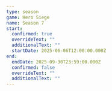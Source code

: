 ```yaml
---
type: season
game: Hero Siege
name: Season 7
start:
  confirmed: true
  overrideText: ""
  additionalText: ""
  startDate: 2025-06-06T12:00:00.000Z
end:
  endDate: 2025-09-30T23:59:00.000Z
  confirmed: false
  overrideText: ""
  additionalText: ""
---
```

